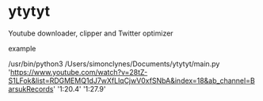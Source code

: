 # ytytyt
Youtube downloader, clipper and Twitter optimizer

example

/usr/bin/python3 /Users/simonclynes/Documents/ytytyt/main.py 'https://www.youtube.com/watch?v=28tZ-S1LFok&list=RDGMEMQ1dJ7wXfLlqCjwV0xfSNbA&index=18&ab_channel=BarsukRecords' '1:20.4' '1:27.9'
